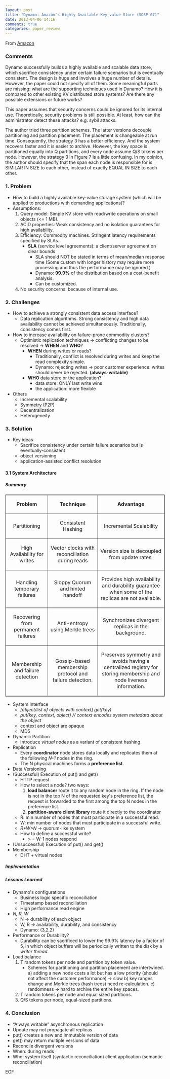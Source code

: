 ```yaml
---
layout: post
title: "Dynamo: Amazon's Highly Available Key-value Store (SOSP'07)"
date: 2013-04-06 14:16
comments: true
categories: paper_review
---
```


From [Amazon](http://www.allthingsdistributed.com/2007/10/amazons_dynamo.html)

### Comments

Dynamo successfully builds a highly available and scalable data store, which sacrifice consistency under certain failure scenarios but is eventually consistent. The design is huge and involves a huge number of details. However, the paper could not specify all of them. Some meaningful parts are missing: what are the supporting techniques used in Dynamo? How it is compared to other existing KV distributed store systems? Are there any possible extensions or future works?

This paper assumes that security concerns could be ignored for its internal use. Theoretically, security problems is still possible. At least, how can the administrator detect these attacks? e.g. sybil attacks.

The author tried three partition schemes. The latter versions decouple partitioning and partition placement. The placement is changeable at run time. Consequently, the strategy 3 has a better efficiency. And the system recovers faster and it is easier to archive. However, the key space is partitioned equally into Q partitions, and every node assume Q/S tokens per node. However, the strategy 3 in Figure 7 is a little confusing. In my opinion, the author should specify that the span each node is responsible for is SIMILAR IN SIZE to each other, instead of exactly EQUAL IN SIZE to each other. 

### 1. Problem

- How to build a highly available key-value storage system (which will be applied to productions with demanding applications)?
- Assumptions:
	1. Query model: Simple KV store with read/write operations on small objects (<= 1 MB).
	2. ACID properties: Weak consistency and no isolation guarantees for high availability.
	3. Efficiency: Commodity machines. Stringent latency requirements specified by SLAs.
		- **SLA** (service level agreements): a client/server agreement on clear bounds
			- SLA should NOT be stated in terms of mean/median response time (Some custom with longer history may require more processing and thus the performance may be ignored.)
			- Dynamo: **99.9%** of the distribution based on a cost-benefit analysis.
			- Can be customized. 
	4. No security concerns: because of internal use.

### 2. Challenges

- How to achieve a strongly consistent data access interface? 
	- Data replication algorithms. Strong consistency and high data availability cannot be achieved simultaneously. Traditionally, consistency comes first.
- How to increase availability on failure-prone commodity clusters? 
	- Optimistic replication techniques -> conflicting changes to be resolved -> **WHEN** and **WHO**?
		- **WHEN** during writes or reads?
			- Traditionally, conflict is resolved during writes and keep the read complexity simple.
			- Dynamo: rejecting writes -> poor customer experience: writes should never be rejected. **(always-writable)**
		- **WHO** data store or the application?
			- data store: ONLY last write wins
			- the application: more flexible
- Others
	- Incremental scalability
	- Symmetry (P2P)
	- Decentralization
	- Heterogeneity

### 3. Solution

- Key ideas
	- Sacrifice consistency under certain failure scenarios but is eventually-consistent
	- object versioning
	- application-assisted conflict resolution

#### 3.1 System Architecture

##### Summary 

<table border="1">
 <tbody><tr>
  <td>
  <p align="center"><b>Problem</b></p>
  </td>
  <td>
  <p align="center"><b>Technique</b></p>
  </td>
  <td>
  <p align="center"><b>Advantage</b></p>
  </td>
 </tr>
<tr>
  <td>
   <p align="center">Partitioning</p>
  </td>
  <td>
  <p align="center">Consistent Hashing</p>
  </td>
  <td>
  <p align="center">Incremental Scalability</p>
  </td>
 </tr>
 <tr>
  <td>
  <p align="center">High Availability for writes</p>
  </td>
  <td>
  <p align="center">
  Vector clocks with reconciliation during reads</p>
  </td>
  <td>
  <p align="center">Version size is decoupled from update rates.</p>
  </td>
 </tr>
 <tr>
  <td><p align="center">Handling temporary failures</p>
  </td>
  <td>
  <p align="center">Sloppy Quorum and hinted handoff</p>
  </td>
  <td>
  <p align="center">
  Provides high availability and durability guarantee
  when some of the replicas are not available.</p>
  </td>
 </tr>
 <tr>
  <td>
  <p align="center">
  Recovering from permanent failures</p>
  </td>
  <td>
  <p align="center">Anti-entropy using Merkle trees</p>
  </td>
  <td>
  <p align="center">Synchronizes divergent replicas in the background.</p>
  </td>
 </tr>
 <tr>
  <td>
  <p align="center">Membership and failure detection</p>
  </td>
  <td>
  <p align="center">Gossip-based membership protocol and failure
  detection.</p>
  </td>
  <td>
  <p align="center">Preserves symmetry and avoids having a centralized
  registry for storing membership and node liveness information.</p>
  </td>
 </tr>
</tbody>
</table>


- System Interface
	- *[object/list of objects with context] get(key)*
	- *put(key, context, object)	// context encodes system metadata about the object*
	- context and object are opaque
	- MD5
- Dynamic Partition
	- Introduce *virtual nodes* as a variant of consistent hashing.
- Replication
	- Every **coordinator** node stores data locally and replicates them at the following *N-1* nodes in the ring.
	- The N physical machines forms a **preference list**.
- Data Versioning
- (Successful) Execution of put() and get()
	- HTTP request
	- How to select a node? two ways:
		1. **load balancer** route it to any random node in the ring. If the node is not in the top N of the requested key's preference list, the request is forwarded to the first among the top N nodes in the preference list.
		2. **partition-aware client library** route it directly to the coordinator
	- R: min number of nodes that must participate in a successful read.
	- W: min number of nodes that must participate in a successful write.
	- *R+W>N* -> quorum-like system 
	- How to define a successful write?
		- \> = W-1 nodes respond 
- (Unsuccessful) Execution of put() and get()
- Membership
	- DHT + virtual nodes
##### Implementation

##### Lessons Learned

- Dynamo's configurations
	- Business logic specific reconciliation
	- Timestamp based reconciliation
	- High performance read engine
- *N, R, W*
	- N -> durability of each object
	- W, R -> availability, durability, and consistency
	- Dynamo: (3,2,2)
- Performance or Durability?
	- Durability can be sacrificed to lower the 99.9% latency by a factor of 5, in which object buffers will be periodically written to the disk by a *writer thread*.
- Load balance
	1. T random tokens per node and partition by token value.
		- Schemes for partitioning and partition placement are intertwined. 
		a) adding a new node costs a lot but has a low priority (should not affect the customer performance) -> slow
		b) key ranges change and Merkle trees (hash trees) need re-calculation.
		c) randomness -> hard to archive the entire key spaces.
	2. T random tokens per node and equal sized partitions.
	3. Q/S tokens per node, equal-sized partitions.

### 4. Conclusion

- “Always writable” asynchronous replication
- Update may not propagate all replicas
- put() creates a new and immutable version of data
- get() may return multiple versions of data
- Reconcile divergent versions
- When: during reads
- Who: system itself (syntactic reconciliation) client application (semantic reconciliation)

EOF